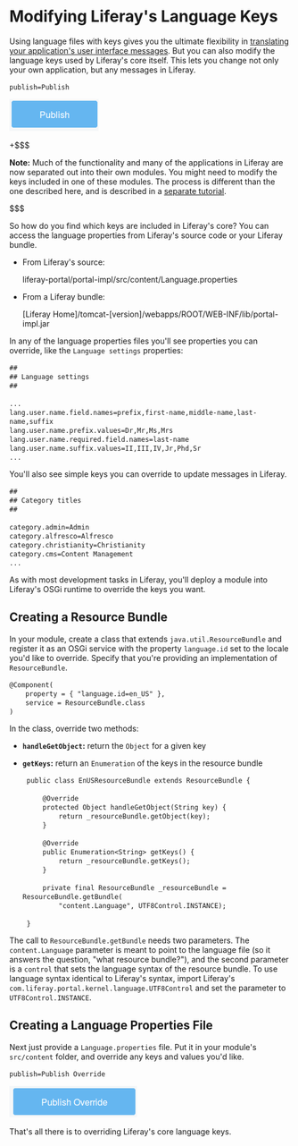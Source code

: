 # Modifying Liferay's Language Keys [](id=modifying-liferays-language-keys)

Using language files with keys gives you the ultimate flexibility in
[translating your application's user interface messages](/develop/tutorials/-/knowledge_base/7-0/localizing-your-application). But you can also modify
the language keys used by Liferay's core itself. This lets you change not only
your own application, but any messages in Liferay.

    publish=Publish

![Figure 1: Messages displayed in Liferay's User Interface can be customized.](../../images/standard-publish.png)

+$$$

**Note:** Much of the functionality and many of the applications in Liferay are now
separated out into their own modules. You might need to modify the keys included
in one of these modules. The process is different than the one described here,
and is described in a [separate tutorial](/develop/tutorials/-/knowledge_base/7-0/modifying-module-language-keys).

$$$

So how do you find which keys are included in Liferay's core? You can access the
language properties from Liferay's source code or your Liferay bundle.

-  From Liferay's source:

    liferay-portal/portal-impl/src/content/Language.properties

-  From a Liferay bundle:

    [Liferay Home]/tomcat-[version]/webapps/ROOT/WEB-INF/lib/portal-impl.jar

In any of the language properties files you'll see properties you can override,
like the `Language settings` properties:

    ##
    ## Language settings
    ##

    ...
    lang.user.name.field.names=prefix,first-name,middle-name,last-name,suffix
    lang.user.name.prefix.values=Dr,Mr,Ms,Mrs
    lang.user.name.required.field.names=last-name
    lang.user.name.suffix.values=II,III,IV,Jr,Phd,Sr
    ...

You'll also see simple keys you can override to update messages in Liferay.

    ##
    ## Category titles
    ##

    category.admin=Admin
    category.alfresco=Alfresco
    category.christianity=Christianity
    category.cms=Content Management
    ...

As with most development tasks in Liferay, you'll deploy a module into Liferay's
OSGi runtime to override the keys you want.

## Creating a Resource Bundle [](id=creating-a-resource-bundle)

In your module, create a class that extends `java.util.ResourceBundle` and
register it as an OSGi service with the property `language.id` set to the
locale you'd like to override. Specify that you're providing an implementation
of `ResourceBundle`.

    @Component(
        property = { "language.id=en_US" }, 
        service = ResourceBundle.class
    )

In the class, override two methods:

-  **`handleGetObject`:** return the `Object` for a given key

-  **`getKeys`:** return an `Enumeration` of the keys in the resource bundle

        public class EnUSResourceBundle extends ResourceBundle {

            @Override
            protected Object handleGetObject(String key) {
                return _resourceBundle.getObject(key);
            }

            @Override
            public Enumeration<String> getKeys() {
                return _resourceBundle.getKeys();
            }

            private final ResourceBundle _resourceBundle = ResourceBundle.getBundle(
                "content.Language", UTF8Control.INSTANCE);

        }

The call to `ResourceBundle.getBundle` needs two parameters. The
`content.Language` parameter is meant to point to the language file (so it
answers the question, "what resource bundle?"), and the second parameter is a
`control` that sets the language syntax of the resource bundle. To use language
syntax identical to Liferay's syntax, import Liferay's
`com.liferay.portal.kernel.language.UTF8Control` and set the parameter to
`UTF8Control.INSTANCE`.

## Creating a Language Properties File [](id=creating-a-language-properties-file)

Next just provide a `Language.properties` file. Put it in your module's
`src/content` folder, and override any keys and values you'd like.

    publish=Publish Override

![Figure 2: To override core language keys, a simple module with a component and a properties file is created for each locale.](../../images/localized-publish.png)

That's all there is to overriding Liferay's core language keys.

